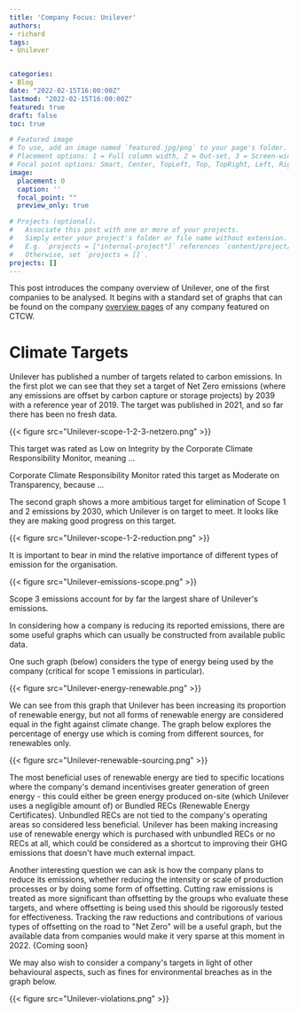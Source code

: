 ```yaml
---
title: 'Company Focus: Unilever'
authors:
- richard
tags:
- Unilever


categories:
- Blog
date: "2022-02-15T16:00:00Z"
lastmod: "2022-02-15T16:00:00Z"
featured: true
draft: false
toc: true

# Featured image
# To use, add an image named `featured.jpg/png` to your page's folder.
# Placement options: 1 = Full column width, 2 = Out-set, 3 = Screen-width
# Focal point options: Smart, Center, TopLeft, Top, TopRight, Left, Right, BottomLeft, Bottom, BottomRight
image:
  placement: 0
  caption: ''
  focal_point: ""
  preview_only: true

# Projects (optional).
#   Associate this post with one or more of your projects.
#   Simply enter your project's folder or file name without extension.
#   E.g. `projects = ["internal-project"]` references `content/project/deep-learning/index.md`.
#   Otherwise, set `projects = []`.
projects: []
---
```



This post introduces the company overview of Unilever, one of the first companies to be analysed. It begins with a standard set of graphs that can be found on the company [overview pages](/companies/overviews/) of any company featured on CTCW.

# Climate Targets

Unilever has published a number of targets related to carbon emissions. In the first plot we can see that they set a target of Net Zero emissions (where any emissions are offset by carbon capture or storage projects) by 2039 with a reference year of 2019. The target was published in 2021, and so far there has been no fresh data.

{{< figure src="Unilever-scope-1-2-3-netzero.png" >}}

This target was rated as Low on Integrity by the Corporate Climate Responsibility Monitor, meaning ...

Corporate Climate Responsibility Monitor rated this target as Moderate on Transparency, because ...

The second graph shows a more ambitious target for elimination of Scope 1 and 2 emissions by 2030, which Unilever is on target to meet. It looks like they are making good progress on this target. 

{{< figure src="Unilever-scope-1-2-reduction.png" >}}

It is important to bear in mind the relative importance of different types of emission for the organisation. 

{{< figure src="Unilever-emissions-scope.png" >}}

Scope 3 emissions account for by far the largest share of Unilever's emissions.

In considering how a company is reducing its reported emissions, there are some useful graphs which can usually be constructed from available public data.

One such graph (below) considers the type of energy being used by the company (critical for scope 1 emissions in particular).

{{< figure src="Unilever-energy-renewable.png" >}}

We can see from this graph that Unilever has been increasing its proportion of renewable energy, but not all forms of renewable energy are considered equal in the fight against climate change. The graph below explores the percentage of energy use which is coming from different sources, for renewables only.

{{< figure src="Unilever-renewable-sourcing.png" >}}

The most beneficial uses of renewable energy are tied to specific locations where the company's demand incentivises greater generation of green energy - this could either be green energy produced on-site (which Unilever uses a negligible amount of) or Bundled RECs (Renewable Energy Certificates). Unbundled RECs are not tied to the company's operating areas so considered less beneficial. Unilever has been making increasing use of renewable energy which is purchased with unbundled RECs or no RECs at all, which could be considered as a shortcut to improving their GHG emissions that doesn't have much external impact.

Another interesting question we can ask is how the company plans to reduce its emissions, whether reducing the intensity or scale of production processes or by doing some form of offsetting. Cutting raw emissions is treated as more significant than offsetting by the groups who evaluate these targets, and where offsetting is being used this should be rigorously tested for effectiveness. Tracking the raw reductions and contributions of various types of offsetting on the road to "Net Zero" will be a useful graph, but the available data from companies would make it very sparse at this moment in 2022. {Coming soon}

We may also wish to consider a company's targets in light of other behavioural aspects, such as fines for environmental breaches as in the graph below.

{{< figure src="Unilever-violations.png"  >}}


